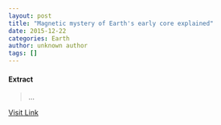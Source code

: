 ```yaml
---
layout: post
title: "Magnetic mystery of Earth's early core explained"
date: 2015-12-22
categories: Earth
author: unknown author
tags: []
---
```





#### Extract
>...



[Visit Link](http://www.nature.com/news/magnetic-mystery-of-earth-s-early-core-explained-1.19058)


